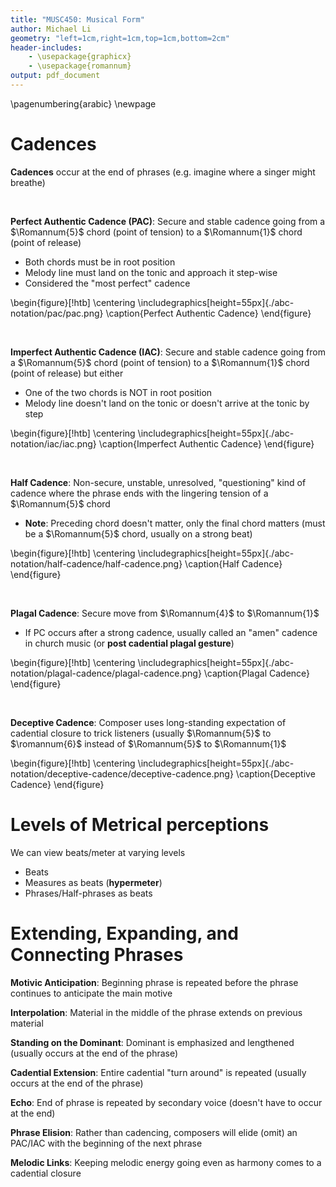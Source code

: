 ```yaml
---
title: "MUSC450: Musical Form"
author: Michael Li
geometry: "left=1cm,right=1cm,top=1cm,bottom=2cm"
header-includes:
    - \usepackage{graphicx}
    - \usepackage{romannum}
output: pdf_document
---
```


\pagenumbering{arabic}
\newpage

# Cadences

**Cadences** occur at the end of phrases (e.g. imagine where a singer might breathe)

&nbsp;

**Perfect Authentic Cadence (PAC)**: Secure and stable cadence going from a $\Romannum{5}$ chord (point of tension) to a $\Romannum{1}$ chord (point of release)

- Both chords must be in root position
- Melody line must land on the tonic and approach it step-wise
- Considered the "most perfect" cadence

\begin{figure}[!htb]
  \centering
  \includegraphics[height=55px]{./abc-notation/pac/pac.png}
  \caption{Perfect Authentic Cadence}
\end{figure}

&nbsp;

**Imperfect Authentic Cadence (IAC)**: Secure and stable cadence going from a $\Romannum{5}$ chord (point of tension) to a $\Romannum{1}$ chord (point of release) but either

- One of the two chords is NOT in root position
- Melody line doesn't land on the tonic or doesn't arrive at the tonic by step

\begin{figure}[!htb]
  \centering
  \includegraphics[height=55px]{./abc-notation/iac/iac.png}
  \caption{Imperfect Authentic Cadence}
\end{figure}

&nbsp;

**Half Cadence**: Non-secure, unstable, unresolved, "questioning" kind of cadence where the phrase ends with the lingering tension of a $\Romannum{5}$ chord

- **Note**: Preceding chord doesn't matter, only the final chord matters (must be a $\Romannum{5}$ chord, usually on a strong beat)

\begin{figure}[!htb]
  \centering
  \includegraphics[height=55px]{./abc-notation/half-cadence/half-cadence.png}
  \caption{Half Cadence}
\end{figure}

&nbsp;

**Plagal Cadence**: Secure move from $\Romannum{4}$ to $\Romannum{1}$

- If PC occurs after a strong cadence, usually called an "amen" cadence in church music (or **post cadential plagal gesture**)

\begin{figure}[!htb]
  \centering
  \includegraphics[height=55px]{./abc-notation/plagal-cadence/plagal-cadence.png}
  \caption{Plagal Cadence}
\end{figure}


&nbsp;

**Deceptive Cadence**: Composer uses long-standing expectation of cadential closure to trick listeners (usually $\Romannum{5}$ to $\romannum{6}$ instead of $\Romannum{5}$ to $\Romannum{1}$

\begin{figure}[!htb]
  \centering
  \includegraphics[height=55px]{./abc-notation/deceptive-cadence/deceptive-cadence.png}
  \caption{Deceptive Cadence}
\end{figure}

# Levels of Metrical perceptions

We can view beats/meter at varying levels

- Beats
- Measures as beats (**hypermeter**)
- Phrases/Half-phrases as beats

# Extending, Expanding, and Connecting Phrases

**Motivic Anticipation**: Beginning phrase is repeated before the phrase continues to anticipate the main motive

**Interpolation**: Material in the middle of the phrase extends on previous material

**Standing on the Dominant**: Dominant is emphasized and lengthened (usually occurs at the end of the phrase)

**Cadential Extension**: Entire cadential "turn around" is repeated (usually occurs at the end of the phrase)

**Echo**: End of phrase is repeated by secondary voice (doesn't have to occur at the end)

**Phrase Elision**: Rather than cadencing, composers will elide (omit) an PAC/IAC with the beginning of the next phrase

**Melodic Links**: Keeping melodic energy going even as harmony comes to a cadential closure
